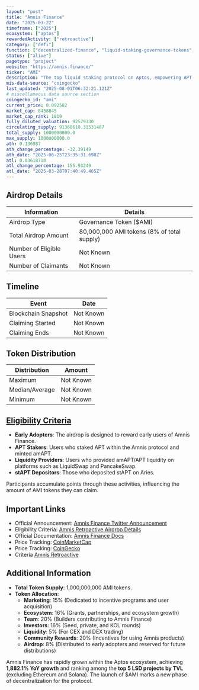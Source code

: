 ```yaml
---
layout: "post"
title: "Amnis Finance"
date: "2025-03-22"
timeframe: ["2025"]
ecosystem: ["aptos"]
rewardedActivity: ["retroactive"]
category: ["defi"]
function: ["decentralized-finance", "liquid-staking-governance-tokens", "liquid-staking", "staking"]
status: ["alive"]
pagetype: "project"
website: "https://amnis.finance/"
ticker: "AMI"
description: "The top liquid staking protocol on Aptos, empowering APT holders to maximize returns while maintaining liquidity."
mis-data-source: "coingecko"
last_updated: "2025-08-01T06:32:21.121Z"
# miscellaneous data source section
coingecko_id: "ami"
current_price: 0.092582
market_cap: 8458845
market_cap_rank: 1819
fully_diluted_valuation: 92579330
circulating_supply: 91368610.31531487
total_supply: 1000000000.0
max_supply: 1000000000.0
ath: 0.136987
ath_change_percentage: -32.39149
ath_date: "2025-06-25T23:35:31.698Z"
atl: 0.03618718
atl_change_percentage: 155.93249
atl_date: "2025-03-28T07:40:49.465Z"
---
```


## Airdrop Details

| Information              | Details                                    |
| ------------------------ | ------------------------------------------ |
| Airdrop Type             | Governance Token ($AMI)                    |
| Total Airdrop Amount     | 80,000,000 AMI tokens (8% of total supply) |
| Number of Eligible Users | Not Known                                  |
| Number of Claimants      | Not Known                                  |

## Timeline

| Event               | Date      |
| ------------------- | --------- |
| Blockchain Snapshot | Not Known |
| Claiming Started    | Not Known |
| Claiming Ends       | Not Known |

## Token Distribution

| Distribution   | Amount    |
| -------------- | --------- |
| Maximum        | Not Known |
| Median/Average | Not Known |
| Minimum        | Not Known |

## [Eligibility Criteria](https://docs.amnis.finance/amnis-protocol/events/amnis-retroactive-airdrop)

- **Early Adopters**: The airdrop is designed to reward early users of Amnis Finance.
- **APT Stakers**: Users who staked APT within the Amnis protocol and minted amAPT.
- **Liquidity Providers**: Users who provided amAPT/APT liquidity on platforms such as LiquidSwap and PancakeSwap.
- **stAPT Depositors**: Those who deposited stAPT on Aries.

Participants accumulate points through these activities, influencing the amount of AMI tokens they can claim.

## Important Links

- Official Announcement: [Amnis Finance Twitter Announcement](https://x.com/AmnisFinance/status/1903487149384892559)
- Eligibility Criteria: [Amnis Retroactive Airdrop Details](https://docs.amnis.finance/amnis-protocol/events/amnis-retroactive-airdrop)
- Official Documentation: [Amnis Finance Docs](https://docs.amnis.finance/)
- Price Tracking: [CoinMarketCap](https://coinmarketcap.com/currencies/amnis-finance)
- Price Tracking: [CoinGecko](https://www.coingecko.com/en/coins/amnis-finance)
- Criteria [Amnis Retroactive](https://x.com/AmnisFinance/status/1904503689764872221)

## Additional Information

- **Total Token Supply**: 1,000,000,000 AMI tokens.
- **Token Allocation**:
  - **Marketing**: 15% (Dedicated to incentive programs and user acquisition)
  - **Ecosystem**: 16% (Grants, partnerships, and ecosystem growth)
  - **Team**: 20% (Builders contributing to Amnis Finance)
  - **Investors**: 16% (Seed, private, and KOL rounds)
  - **Liquidity**: 5% (For CEX and DEX trading)
  - **Community Rewards**: 20% (Incentives for using Amnis products)
  - **Airdrop**: 8% (Distributed to early adopters and reserved for future distributions)

Amnis Finance has rapidly grown within the Aptos ecosystem, achieving **1,882.1% YoY growth** and ranking among the **top 5 LSD projects by TVL** (excluding Ethereum and Solana). The launch of $AMI marks a new phase of decentralization for the protocol.